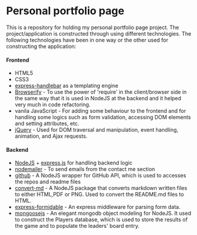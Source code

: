 # Personal portfolio page
This is a repository for holding my personal portfolio page project. The project/application is constructed through using different technologies. 
The following technologies have been in one way or the other used for constructing the application:
#### Frontend 
  * HTML5
  * CSS3
  * [express-handlebar](https://github.com/ericf/express-handlebars) as a templating engine
  * [Browserify](http://browserify.org/) - To use the power of 'require' in the client/browser side in the same way that it is used in NodeJS at the backend and it helped very much in code refactoring.
  * vanila JavaScript - For adding some behaviour to the frontend and for handling some logics such as form validation, accessing DOM elements and setting attributes, etc.
  * [jQuery](https://jquery.com/) - Used for DOM traversal and manipulation, event handling, animation, and Ajax requests.
#### Backend
  * [NodeJS](https://nodejs.org/en/) + [express.js](https://expressjs.com/) for handling backend logic
  * [nodemailer](https://nodemailer.com/about/) - To send emails from the contact me section
  * [github](https://www.npmjs.com/package/github) - A NodeJS wrapper for GitHub API, which is used to accesses the repos and readme files
  * [convert-md](https://www.npmjs.com/package/convert-md) - A NodeJS package that converts markdown written files to either HTML,PDF or PNG. Used to convert the README.md files to HTML. 
  * [express-formidable](https://www.npmjs.com/package/express-formidable) - An express middleware for parsing form data.
  * [mongoosejs](http://mongoosejs.com/) - An elegant mongodb object modeling for NodeJS. It used to construct the Players database, which is used to store the results of the game and to populate the leaders' board entry.

